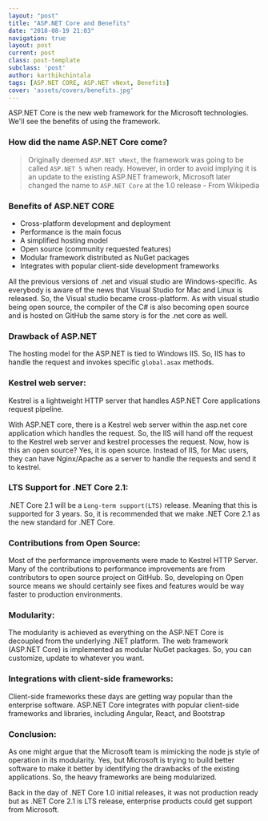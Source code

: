 ```yaml
---
layout: "post"
title: "ASP.NET Core and Benefits"
date: "2018-08-19 21:03"
navigation: true
layout: post
current: post
class: post-template
subclass: 'post'
author: karthikchintala
tags: [ASP.NET CORE, ASP.NET vNext, Benefits]
cover: 'assets/covers/benefits.jpg'
---
```


ASP.NET Core is the new web framework for the Microsoft technologies. We'll see the benefits of using the framework.

### How did the name ASP.NET Core come?
> Originally deemed `ASP.NET vNext`, the framework was going to be called `ASP.NET 5` when ready. However, in order to avoid implying it is an update to the existing ASP.NET framework, Microsoft later changed the name to `ASP.NET Core` at the 1.0 release - From Wikipedia

### Benefits of ASP.NET CORE

- Cross-platform development and deployment
- Performance is the main focus
- A simplified hosting model
- Open source (community requested features)
- Modular framework distributed as NuGet packages
- Integrates with popular client-side development frameworks

All the previous versions of .net and visual studio are Windows-specific. As everybody is aware of the news that Visual Studio for Mac and Linux is released. So, the Visual studio became cross-platform. As with visual studio being open source, the compiler of the C# is also becoming open source and is hosted on GitHub the same story is for the .net core as well.

### Drawback of ASP.NET
The hosting model for the ASP.NET is tied to Windows IIS. So, IIS has to handle the request and invokes specific `global.asax` methods.

### Kestrel web server:
Kestrel is a lightweight HTTP server that handles ASP.NET Core applications request pipeline.

With ASP.NET core, there is a Kestrel web server within the asp.net core application which handles the request. So, the IIS will hand off the request to the Kestrel web server and kestrel processes the request. Now, how is this an open source? Yes, it is open source. Instead of IIS, for Mac users, they can have Nginx/Apache as a server to handle the requests and send it to kestrel.

### LTS Support for .NET Core 2.1:
.NET Core 2.1 will be a `Long-term support(LTS)` release. Meaning that this is supported for 3 years. So, it is recommended that we make .NET Core 2.1 as the new standard for .NET Core.

### Contributions from Open Source:
Most of the performance improvements were made to Kestrel HTTP Server. Many of the contributions to performance improvements are from contributors to open source project on GitHub. So, developing on Open source means we should certainly see fixes and features would be way faster to production environments.

### Modularity:
The modularity is achieved as everything on the ASP.NET Core is decoupled from the underlying .NET platform. The web framework (ASP.NET Core) is implemented as modular NuGet packages. So, you can customize, update to whatever you want.

### Integrations with client-side frameworks:
Client-side frameworks these days are getting way popular than the enterprise software. ASP.NET Core integrates with popular client-side frameworks and libraries, including Angular, React, and Bootstrap

### Conclusion:
As one might argue that the Microsoft team is mimicking the node js style of operation in its modularity.  Yes, but Microsoft is trying to build better software to make it better by identifying the drawbacks of the existing applications. So, the heavy frameworks are being modularized.

Back in the day of .NET Core 1.0 initial releases, it was not production ready but as .NET Core 2.1 is LTS release, enterprise products could get support from Microsoft.
